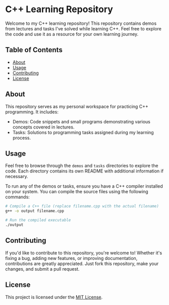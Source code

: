 

# C++ Learning Repository

Welcome to my C++ learning repository! This repository contains demos from lectures and tasks I've solved while learning C++. Feel free to explore the code and use it as a resource for your own learning journey.

## Table of Contents

- [About](#about)
- [Usage](#usage)
- [Contributing](#contributing)
- [License](#license)

## About

This repository serves as my personal workspace for practicing C++ programming. It includes:

- Demos: Code snippets and small programs demonstrating various concepts covered in lectures.
- Tasks: Solutions to programming tasks assigned during my learning process.

## Usage

Feel free to browse through the `demos` and `tasks` directories to explore the code. Each directory contains its own README with additional information if necessary.

To run any of the demos or tasks, ensure you have a C++ compiler installed on your system. You can compile the source files using the following commands:

```bash
# Compile a C++ file (replace filename.cpp with the actual filename)
g++ -o output filename.cpp

# Run the compiled executable
./output
```

## Contributing

If you'd like to contribute to this repository, you're welcome to! Whether it's fixing a bug, adding new features, or improving documentation, contributions are greatly appreciated. Just fork this repository, make your changes, and submit a pull request.

## License

This project is licensed under the [MIT License](LICENSE).


